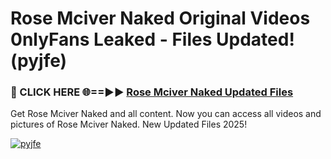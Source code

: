 # Rose Mciver Naked Original Videos 0nlyFans Leaked - Files Updated! (pyjfe)

<h3>🔴 CLICK HERE 🌐==►► <a href="https://tinyurl.com/yckcrads" rel="nofollow">Rose Mciver Naked Updated Files</a></h3>

Get Rose Mciver Naked and all content. Now you can access all videos and pictures of Rose Mciver Naked. New Updated Files 2025!

[![pyjfe](https://i.imgur.com/hpKpOFt.gif)](https://tinyurl.com/yckcrads)
